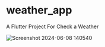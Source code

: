 # weather_app

A Flutter Project For Check a Weather

![Screenshot 2024-06-08 140540](https://github.com/H4ntz-M4d/Weather_App/assets/128509260/297e7d90-8a6b-45bf-be0c-1e2fd6eb4091)
